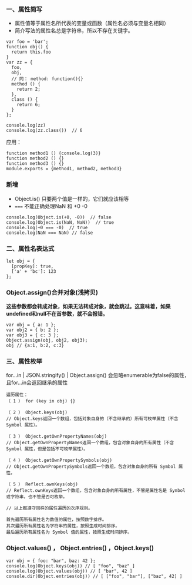 ### 一、属性简写

- 属性值等于属性名所代表的变量或函数（属性名必须与变量名相同）
- 简介写法的属性名总是字符串，所以不存在关键字。

```
var foo = 'bar';
function obj() {
  return this.foo
}
var zz = {
  foo,
  obj,
  // 同： method: function(){}
  method () {
    return 2;
  },
  class () {
    return 6;
  }
};

console.log(zz)
console.log(zz.class())  // 6
```

应用：

```
function method1 () {console.log(3)}
function method2 () {}
function method3 () {}
module.exports = {method1, method2, method3}
```

### 新增

- Object.is() 只要两个值是一样的，它们就应该相等
- `===` 不能正确处理NaN 和 +0  -0

```
console.log(Object.is(+0, -0))  // false
console.log(Object.is(NaN, NaN))  // true
console.log(+0 === -0)  // true
console.log(NaN === NaN) // false
```

### 二、属性名表达式

```
let obj = {
  [propKey]: true,
  ['a' + 'bc']: 123
};
```

### Object.assign()合并对象(浅拷贝)

**这些参数都会转成对象，如果无法转成对象，就会跳过。这意味着，如果undefined和null不在首参数，就不会报错。**

```
var obj = { a: 1 };
var obj2 = { b: 2 };
var obj3 = { c: 3 };
Object.assign(obj, obj2, obj3);
obj // {a:1, b:2, c:3}
```

### 三、属性枚举

for...in | JSON.stringify() | Object.assign() 会忽略enumerable为false的属性，且for...in会返回继承的属性

```
遍历属性：
（ 1 ） for (key in obj) {}

（ 2 ） Object.keys(obj)
// Object.keys返回一个数组，包括对象自身的（不含继承的）所有可枚举属性（不含 Symbol 属性）。

（ 3 ） Object.getOwnPropertyNames(obj)
// Object.getOwnPropertyNames返回一个数组，包含对象自身的所有属性（不含 Symbol 属性，但是包括不可枚举属性）。

（ 4 ） Object.getOwnPropertySymbols(obj)
// Object.getOwnPropertySymbols返回一个数组，包含对象自身的所有 Symbol 属性。

（ 5 ） Reflect.ownKeys(obj)
// Reflect.ownKeys返回一个数组，包含对象自身的所有属性，不管是属性名是 Symbol 或字符串，也不管是否可枚举。

// 以上都遵守同样的属性遍历的次序规则。

首先遍历所有属性名为数值的属性，按照数字排序。
其次遍历所有属性名为字符串的属性，按照生成时间排序。
最后遍历所有属性名为 Symbol 值的属性，按照生成时间排序。
```

###  Object.values() ， Object.entries() ，Object.keys()

```
var obj = { foo: "bar", baz: 42 };
console.log(Object.keys(obj)) // [ "foo", "baz" ]
console.log(Object.values(obj)) // [ "bar", 42 ]
console.dir(Object.entries(obj)) // [ ["foo", "bar"], ["baz", 42] ]

```
